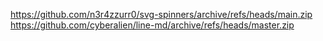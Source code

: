 https://github.com/n3r4zzurr0/svg-spinners/archive/refs/heads/main.zip
https://github.com/cyberalien/line-md/archive/refs/heads/master.zip
